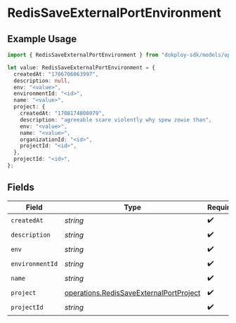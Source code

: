 # RedisSaveExternalPortEnvironment

## Example Usage

```typescript
import { RedisSaveExternalPortEnvironment } from "dokploy-sdk/models/operations";

let value: RedisSaveExternalPortEnvironment = {
  createdAt: "1706706063997",
  description: null,
  env: "<value>",
  environmentId: "<id>",
  name: "<value>",
  project: {
    createdAt: "1708174808079",
    description: "agreeable scare violently why spew zowie than",
    env: "<value>",
    name: "<value>",
    organizationId: "<id>",
    projectId: "<id>",
  },
  projectId: "<id>",
};
```

## Fields

| Field                                                                                              | Type                                                                                               | Required                                                                                           | Description                                                                                        |
| -------------------------------------------------------------------------------------------------- | -------------------------------------------------------------------------------------------------- | -------------------------------------------------------------------------------------------------- | -------------------------------------------------------------------------------------------------- |
| `createdAt`                                                                                        | *string*                                                                                           | :heavy_check_mark:                                                                                 | N/A                                                                                                |
| `description`                                                                                      | *string*                                                                                           | :heavy_check_mark:                                                                                 | N/A                                                                                                |
| `env`                                                                                              | *string*                                                                                           | :heavy_check_mark:                                                                                 | N/A                                                                                                |
| `environmentId`                                                                                    | *string*                                                                                           | :heavy_check_mark:                                                                                 | N/A                                                                                                |
| `name`                                                                                             | *string*                                                                                           | :heavy_check_mark:                                                                                 | N/A                                                                                                |
| `project`                                                                                          | [operations.RedisSaveExternalPortProject](../../models/operations/redissaveexternalportproject.md) | :heavy_check_mark:                                                                                 | N/A                                                                                                |
| `projectId`                                                                                        | *string*                                                                                           | :heavy_check_mark:                                                                                 | N/A                                                                                                |